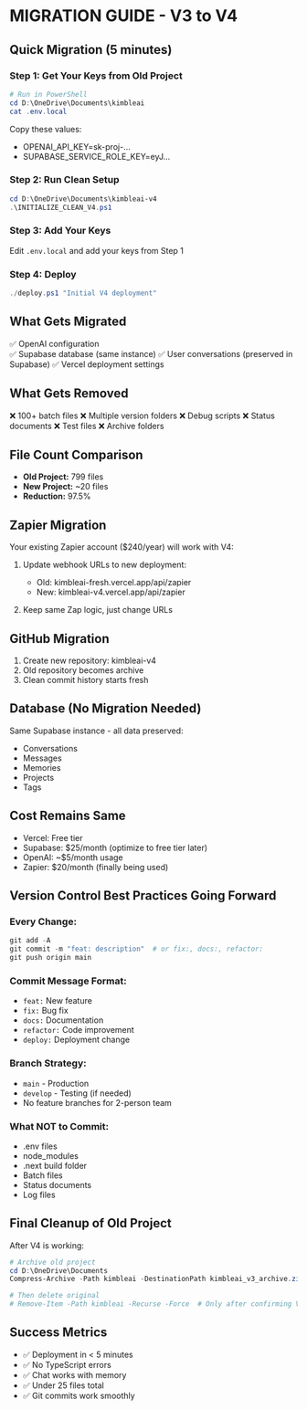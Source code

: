 # MIGRATION GUIDE - V3 to V4

## Quick Migration (5 minutes)

### Step 1: Get Your Keys from Old Project
```powershell
# Run in PowerShell
cd D:\OneDrive\Documents\kimbleai
cat .env.local
```

Copy these values:
- OPENAI_API_KEY=sk-proj-...
- SUPABASE_SERVICE_ROLE_KEY=eyJ...

### Step 2: Run Clean Setup
```powershell
cd D:\OneDrive\Documents\kimbleai-v4
.\INITIALIZE_CLEAN_V4.ps1
```

### Step 3: Add Your Keys
Edit `.env.local` and add your keys from Step 1

### Step 4: Deploy
```powershell
./deploy.ps1 "Initial V4 deployment"
```

## What Gets Migrated
✅ OpenAI configuration  
✅ Supabase database (same instance)
✅ User conversations (preserved in Supabase)
✅ Vercel deployment settings

## What Gets Removed
❌ 100+ batch files
❌ Multiple version folders
❌ Debug scripts
❌ Status documents
❌ Test files
❌ Archive folders

## File Count Comparison
- **Old Project:** 799 files
- **New Project:** ~20 files
- **Reduction:** 97.5%

## Zapier Migration
Your existing Zapier account ($240/year) will work with V4:

1. Update webhook URLs to new deployment:
   - Old: kimbleai-fresh.vercel.app/api/zapier
   - New: kimbleai-v4.vercel.app/api/zapier

2. Keep same Zap logic, just change URLs

## GitHub Migration
1. Create new repository: kimbleai-v4
2. Old repository becomes archive
3. Clean commit history starts fresh

## Database (No Migration Needed)
Same Supabase instance - all data preserved:
- Conversations
- Messages  
- Memories
- Projects
- Tags

## Cost Remains Same
- Vercel: Free tier
- Supabase: $25/month (optimize to free tier later)
- OpenAI: ~$5/month usage
- Zapier: $20/month (finally being used)

## Version Control Best Practices Going Forward

### Every Change:
```powershell
git add -A
git commit -m "feat: description"  # or fix:, docs:, refactor:
git push origin main
```

### Commit Message Format:
- `feat:` New feature
- `fix:` Bug fix
- `docs:` Documentation
- `refactor:` Code improvement
- `deploy:` Deployment change

### Branch Strategy:
- `main` - Production
- `develop` - Testing (if needed)
- No feature branches for 2-person team

### What NOT to Commit:
- .env files
- node_modules
- .next build folder
- Batch files
- Status documents
- Log files

## Final Cleanup of Old Project
After V4 is working:
```powershell
# Archive old project
cd D:\OneDrive\Documents
Compress-Archive -Path kimbleai -DestinationPath kimbleai_v3_archive.zip

# Then delete original
# Remove-Item -Path kimbleai -Recurse -Force  # Only after confirming V4 works!
```

## Success Metrics
- ✅ Deployment in < 5 minutes
- ✅ No TypeScript errors
- ✅ Chat works with memory
- ✅ Under 25 files total
- ✅ Git commits work smoothly
